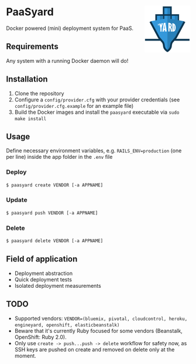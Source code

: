 # PaaSyard <img align="right" src="logo.png" height="25%" width="25%">
Docker powered (mini) deployment system for PaaS.

## Requirements
Any system with a running Docker daemon will do!

## Installation
1. Clone the repository
2. Configure a `config/provider.cfg` with your provider credentials (see `config/provider.cfg.example` for an example file)
3. Build the Docker images and install the `paasyard` executable via `sudo make install`

## Usage
Define necessary environment variables, e.g. `RAILS_ENV=production` (one per line) inside the app folder in the `.env` file

### Deploy 
```sh  
$ paasyard create VENDOR [-a APPNAME]
```
### Update
```sh  
$ paasyard push VENDOR [-a APPNAME]
```
### Delete
```sh  
$ paasyard delete VENDOR [-a APPNAME]
```

## Field of application
- Deployment abstraction
- Quick deployment tests
- Isolated deployment measurements

## TODO
- Supported vendors: `VENDOR=(bluemix, pivotal, cloudcontrol, heroku, engineyard, openshift, elasticbeanstalk)`
- Beware that it's currently Ruby focused for some vendors (Beanstalk, OpenShift: Ruby 2.0).
- Only use `create -> push...push -> delete` workflow for safety now, as SSH keys are pushed on create and removed on delete only at the moment.


